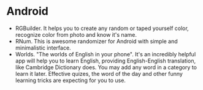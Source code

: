 # Android
- RGBuilder. It helps you to create any random or taped yourself color, recognize color from photo and know it's name.
- RNum. This is awesome randomizer for Android with simple and minimalistic interface.
- Worlds. "The worlds of English in your phone". It's an incredibly helpful app will help you to learn English, providing English-English translation, like Cambridge Dictionary does. You may add any word in a category to learn it later. Effective quizes, the word of the day and other funny learning tricks are expecting for you to use.
